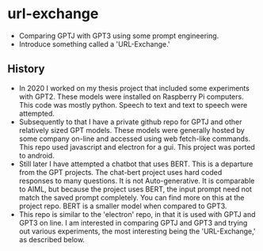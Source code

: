 # url-exchange
* Comparing GPTJ with GPT3 using some prompt engineering.
* Introduce something called a 'URL-Exchange.'

## History
* In 2020 I worked on my thesis project that included some experiments with GPT2. These models were installed on Raspberry Pi computers. This code was mostly python. Speech to text and text to speech were attempted.
* Subsequently to that I have a private github repo for GPTJ and other relatively sized GPT models. These models were generally hosted by some company on-line and accessed using web fetch-like commands. This repo used javascript and electron for a gui. This project was ported to android.
* Still later I have attempted a chatbot that uses BERT. This is a departure from the GPT projects. The chat-bert project uses hard coded responses to many questions. It is not Auto-generative. It is comparable to AIML, but because the project uses BERT, the input prompt need not match the saved prompt completely. You can find more on this at the project repo. BERT is a smaller model when compared to GPT3.
* This repo is similar to the 'electron' repo, in that it is used with GPTJ and GPT3 on line. I am interested in comparing GPTJ and GPT3 and trying out various experiments, the most interesting being the 'URL-Exchange,' as described below.


